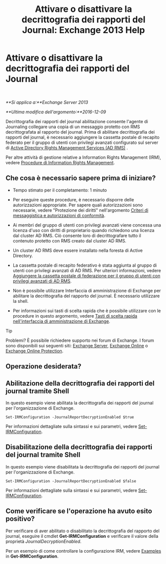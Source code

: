 ﻿---
title: 'Attivare o disattivare la decrittografia dei rapporti del Journal: Exchange 2013 Help'
TOCTitle: Attivare o disattivare la decrittografia dei rapporti del Journal
ms:assetid: 1dedbe73-2c1a-4b14-8799-5091aaec7965
ms:mtpsurl: https://technet.microsoft.com/it-it/library/Dd638092(v=EXCHG.150)
ms:contentKeyID: 50480179
ms.date: 05/22/2018
mtps_version: v=EXCHG.150
ms.translationtype: MT
---

# Attivare o disattivare la decrittografia dei rapporti del Journal

 

_**Si applica a:**Exchange Server 2013_

_**Ultima modifica dell'argomento:**2016-12-09_

Decrittografia dei rapporti del journal abilitazione consente l'agente di Journaling collegare una copia di un messaggio protetto con RMS decrittografata al rapporto del journal. Prima di abilitare decrittografia dei rapporti del journal, è necessario aggiungere la cassetta postale di recapito federato per il gruppo di utenti con privilegi avanzati configurato sul server di [Active Directory Rights Management Services (AD RMS)](https://technet.microsoft.com/en-us/library/hh831364.aspx) .

Per altre attività di gestione relative a Information Rights Management (IRM), vedere [Procedure di Information Rights Management](information-rights-management-procedures-exchange-2013-help.md).

## Che cosa è necessario sapere prima di iniziare?

  - Tempo stimato per il completamento: 1 minuto

  - Per eseguire queste procedure, è necessario disporre delle autorizzazioni appropriate. Per sapere quali autorizzazioni sono necessarie, vedere "Protezione dei diritti" nell'argomento [Criteri di messaggistica e autorizzazioni di conformità](messaging-policy-and-compliance-permissions-exchange-2013-help.md).

  - Ai membri del gruppo di utenti con privilegi avanzati viene concessa una licenza d'uso con diritti di proprietario quando richiedono una licenza dal cluster AD RMS. Ciò consente loro di decrittografare tutto il contenuto protetto con RMS creato dal cluster AD RMS.

  - Un cluster AD RMS deve essere installato nella foresta di Active Directory.

  - La cassetta postale di recapito federativo è stata aggiunta al gruppo di utenti con privilegi avanzati di AD RMS. Per ulteriori informazioni, vedere [Aggiungere la cassetta postale di federazione per il gruppo di utenti con privilegi avanzati di AD RMS](add-the-federation-mailbox-to-the-ad-rms-super-users-group-exchange-2013-help.md).

  - Non è possibile utilizzare Interfaccia di amministrazione di Exchange per abilitare la decrittografia del rapporto del journal. È necessario utilizzare la shell.

  - Per informazioni sui tasti di scelta rapida che è possibile utilizzare con le procedure in questo argomento, vedere [Tasti di scelta rapida nell'interfaccia di amministrazione di Exchange](keyboard-shortcuts-in-the-exchange-admin-center-exchange-online-protection-help.md).


> [!TIP]
> Problemi? È possibile richiedere supporto nei forum di Exchange. I forum sono disponibili sui seguenti siti: <A href="https://go.microsoft.com/fwlink/p/?linkid=60612">Exchange Server</A>, <A href="https://go.microsoft.com/fwlink/p/?linkid=267542">Exchange Online</A> o <A href="https://go.microsoft.com/fwlink/p/?linkid=285351">Exchange Online Protection</A>.



## Operazione desiderata?

## Abilitazione della decrittografia dei rapporti del journal tramite Shell

In questo esempio viene abilitata la decrittografia dei rapporti del journal per l'organizzazione di Exchange.

    Set-IRMConfiguration -JournalReportDecryptionEnabled $true

Per informazioni dettagliate sulla sintassi e sui parametri, vedere [Set-IRMConfiguration](https://technet.microsoft.com/it-it/library/dd979792\(v=exchg.150\)).

## Disabilitazione della decrittografia dei rapporti del journal tramite Shell

In questo esempio viene disabilitata la decrittografia dei rapporti del journal per l'organizzazione di Exchange.

    Set-IRMConfiguration -JournalReportDecryptionEnabled $false

Per informazioni dettagliate sulla sintassi e sui parametri, vedere [Set-IRMConfiguration](https://technet.microsoft.com/it-it/library/dd979792\(v=exchg.150\)).

## Come verificare se l'operazione ha avuto esito positivo?

Per verificare di aver abilitato o disabilitato la decrittografia del rapporto del journal, eseguire il cmdlet **Get-IRMConfiguration** e verificare il valore della proprietà *JournalDecryptionEnabled*.

Per un esempio di come controllare la configurazione IRM, vedere [Examples](https://technet.microsoft.com/it-it/e1821219-fe18-4642-a9c2-58eb0aadd61a\(exchg.150\)#examples) in **Get-IRMConfiguration**.

